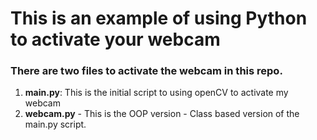 # This is an example of using Python to activate your webcam

### There are two files to activate the webcam in this repo.
1. **main.py**:
    This is the initial script to using openCV to activate my webcam
2. **webcam.py** - This is the OOP version - Class based version of the main.py script.